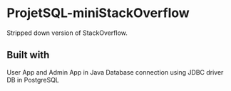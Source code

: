# ProjetSQL-miniStackOverflow
Stripped down version of StackOverflow.

## Built with
User App and Admin App in Java
Database connection using JDBC driver
DB in PostgreSQL
